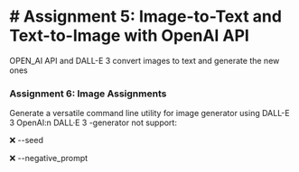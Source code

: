 # # Assignment 5: Image-to-Text and Text-to-Image with OpenAI API
OPEN_AI API and DALL-E 3 convert images to text and generate the new ones

### Assignment 6: Image Assignments
Generate a versatile command line utility for image generator using DALL-E 3
OpenAI:n DALL·E 3 -generator not support:

❌ --seed

❌ --negative_prompt
